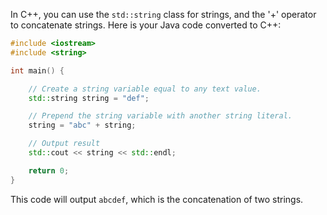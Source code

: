 In C++, you can use the `std::string` class for strings, and the '+' operator to concatenate strings. Here is your Java code converted to C++:

```cpp
#include <iostream>
#include <string>

int main() {

    // Create a string variable equal to any text value.
    std::string string = "def";

    // Prepend the string variable with another string literal.
    string = "abc" + string;

    // Output result
    std::cout << string << std::endl;

    return 0;
}
```
This code will output `abcdef`, which is the concatenation of two strings.
